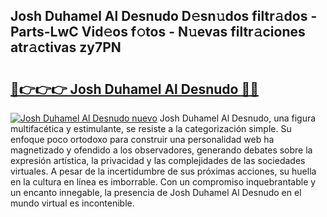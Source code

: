 ## Josh Duhamel Al Desnudo D𝚎sn𝚞dos filtr𝚊dos - Parts-LwC Vid𝚎os f𝚘tos - N𝚞evas filtr𝚊ciones atr𝚊ctivas zy7PN

# <h2><a href="http://mb134j.tromn.icu/?c=Josh+Duhamel+Al+Desnudo">🔗👉👉👉 Josh Duhamel Al Desnudo 🔗🔗</a></h2>

[![Josh Duhamel Al Desnudo nuevo](https://i.imgur.com/pEAQMta.gif)](http://mb134j.tromn.icu/?c=Josh+Duhamel+Al+Desnudo)
Josh Duhamel Al Desnudo, una figura multifacética y estimulante, se resiste a la categorización simple. Su enfoque poco ortodoxo para construir una personalidad web ha magnetizado y ofendido a los observadores, generando debates sobre la expresión artística, la privacidad y las complejidades de las sociedades virtuales. A pesar de la incertidumbre de sus próximas acciones, su huella en la cultura en línea es imborrable. Con un compromiso inquebrantable y un encanto innegable, la presencia de Josh Duhamel Al Desnudo en el mundo virtual es incontenible.
